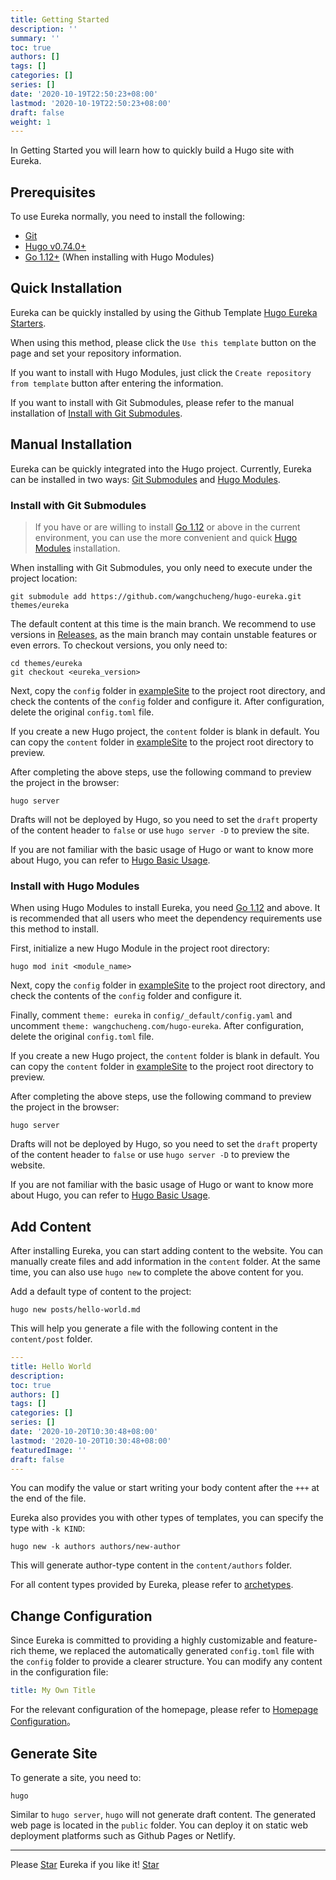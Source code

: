 ```yaml
---
title: Getting Started
description: ''
summary: ''
toc: true
authors: []
tags: []
categories: []
series: []
date: '2020-10-19T22:50:23+08:00'
lastmod: '2020-10-19T22:50:23+08:00'
draft: false
weight: 1
---
```


In Getting Started you will learn how to quickly build a Hugo site with Eureka.

<!--more-->

## Prerequisites

To use Eureka normally, you need to install the following:

- [Git](https://git-scm.com/)
- [Hugo v0.74.0+](https://gohugo.io/getting-started/installing/)
- [Go 1.12+](https://golang.org/dl/) (When installing with Hugo Modules)

## Quick Installation

Eureka can be quickly installed by using the Github Template [Hugo Eureka Starters](https://github.com/wangchucheng/hugo-eureka-starters).

When using this method, please click the `Use this template` button on the page and set your repository information.

If you want to install with Hugo Modules, just click the `Create repository from template` button after entering the information.

If you want to install with Git Submodules, please refer to the manual installation of [Install with Git Submodules](#install-with-git-submodules).

## Manual Installation

Eureka can be quickly integrated into the Hugo project. Currently, Eureka can be installed in two ways: [Git Submodules](#install-with-git-submodules) and [Hugo Modules](#install-with-hugo-modules).

### Install with Git Submodules

> If you have or are willing to install [Go 1.12](https://golang.org/dl/) or above in the current environment, you can use the more convenient and quick [Hugo Modules](#install-with-hugo-modules) installation.

When installing with Git Submodules, you only need to execute under the project location:

```shell
git submodule add https://github.com/wangchucheng/hugo-eureka.git themes/eureka
```

The default content at this time is the main branch. We recommend to use versions in [Releases](https://github.com/wangchucheng/hugo-eureka/releases), as the main branch may contain unstable features or even errors. To checkout versions, you only need to:

```shell
cd themes/eureka
git checkout <eureka_version>
```

Next, copy the `config` folder in [exampleSite](https://github.com/wangchucheng/hugo-eureka/tree/master/exampleSite) to the project root directory, and check the contents of the `config` folder and configure it. After configuration, delete the original `config.toml` file.

If you create a new Hugo project, the `content` folder is blank in default. You can copy the `content` folder in [exampleSite](https://github.com/wangchucheng/hugo-eureka/tree/master/exampleSite) to the project root directory to preview.

After completing the above steps, use the following command to preview the project in the browser:

```shell
hugo server
```

Drafts will not be deployed by Hugo, so you need to set the `draft` property of the content header to `false` or use `hugo server -D` to preview the site.

If you are not familiar with the basic usage of Hugo or want to know more about Hugo, you can refer to [Hugo Basic Usage](https://gohugo.io/getting-started/usage/).

### Install with Hugo Modules

When using Hugo Modules to install Eureka, you need [Go 1.12](https://golang.org/dl/) and above. It is recommended that all users who meet the dependency requirements use this method to install.

First, initialize a new Hugo Module in the project root directory:

```shell
hugo mod init <module_name>
```

Next, copy the `config` folder in [exampleSite](https://github.com/wangchucheng/hugo-eureka/tree/master/exampleSite) to the project root directory, and check the contents of the `config` folder and configure it.

Finally, comment `theme: eureka` in `config/_default/config.yaml` and uncomment `theme: wangchucheng.com/hugo-eureka`. After configuration, delete the original `config.toml` file.

If you create a new Hugo project, the `content` folder is blank in default. You can copy the `content` folder in [exampleSite](https://github.com/wangchucheng/hugo-eureka/tree/master/exampleSite) to the project root directory to preview.

After completing the above steps, use the following command to preview the project in the browser:

```shell
hugo server
```

Drafts will not be deployed by Hugo, so you need to set the `draft` property of the content header to `false` or use `hugo server -D` to preview the website.

If you are not familiar with the basic usage of Hugo or want to know more about Hugo, you can refer to [Hugo Basic Usage](https://gohugo.io/getting-started/usage/).

## Add Content

After installing Eureka, you can start adding content to the website. You can manually create files and add information in the `content` folder. At the same time, you can also use `hugo new` to complete the above content for you.

Add a default type of content to the project:

```shell
hugo new posts/hello-world.md
```

This will help you generate a file with the following content in the `content/post` folder.

```yaml
---
title: Hello World
description:
toc: true
authors: []
tags: []
categories: []
series: []
date: '2020-10-20T10:30:48+08:00'
lastmod: '2020-10-20T10:30:48+08:00'
featuredImage: ''
draft: false
---
```

You can modify the value or start writing your body content after the `+++` at the end of the file.

Eureka also provides you with other types of templates, you can specify the type with `-k KIND`:

```shell
hugo new -k authors authors/new-author
```

This will generate author-type content in the `content/authors` folder.

For all content types provided by Eureka, please refer to [archetypes](https://github.com/wangchucheng/hugo-eureka/tree/master/archetypes).

## Change Configuration

Since Eureka is committed to providing a highly customizable and feature-rich theme, we replaced the automatically generated `config.toml` file with the `config` folder to provide a clearer structure. You can modify any content in the configuration file:

```yaml
title: My Own Title
```

For the relevant configuration of the homepage, please refer to [Homepage Configuration](../homepage-configuration)。

## Generate Site

To generate a site, you need to:

```shell
hugo
```

Similar to `hugo server`, `hugo` will not generate draft content. The generated web page is located in the `public` folder. You can deploy it on static web deployment platforms such as Github Pages or Netlify.

---

<div class="flex flex-col items-center">
	<span class="mb-4">Please <a href="https://github.com/wangchucheng/hugo-eureka">Star</a> Eureka if you like it!</span>
	<a class="github-button" href="https://github.com/wangchucheng/hugo-eureka" data-size="large" aria-label="Star wangchucheng/hugo-eureka on GitHub">Star</a>
</div>
